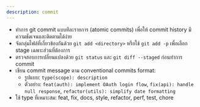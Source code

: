 ```yaml
---
description: commit
---
```


- ทำการ git commit แบบทีละรายการ (atomic commits) เพื่อให้ commit history มีความชัดเจนและติดตามได้ง่าย
- จัดกลุ่มไฟล์ที่เกี่ยวข้องกันด้วย `git add <directory>` หรือใช้ `git add -p` เพื่อเลือก stage เฉพาะส่วนที่ต้องการ
- ตรวจสอบการเปลี่ยนแปลงด้วย `git status` และ `git diff --staged` ก่อนทำการ commit
- เขียน commit message ตาม conventional commits format:
  - รูปแบบ: `type(scope): description`
  - ตัวอย่าง: `feat(auth): implement OAuth login flow`, `fix(api): handle null response`, `refactor(utils): simplify date formatting`
- ใช้ type ที่เหมาะสม: feat, fix, docs, style, refactor, perf, test, chore